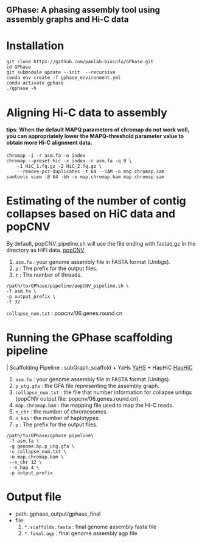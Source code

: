 GPhase: A phasing assembly tool using assembly graphs and Hi-C data
---
# Installation

```
git clone https://github.com/panlab-bioinfo/GPhase.git
cd GPhase
git submodule update --init  --recursive
conda env create -f gphase_environment.yml
conda activate gphase
./gphase -h
```

# Aligning Hi-C data to assembly
#### tips: When the default MAPQ parameters of chromap do not work well, you can appropriately lower the MAPQ-threshold parameter value to obtain more Hi-C alignment data.

```
chromap -i -r asm.fa -o index
chromap --preset hic -x index -r asm.fa -q 0 \
    -1 HiC_1.fq.gz -2 HiC_2.fq.gz \
    --remove-pcr-duplicates -t 64 --SAM -o map.chromap.sam
samtools view -@ 64 -bh -o map.chromap.bam map.chromap.sam
```

# Estimating of the number of contig collapses based on HiC data and popCNV
By default, popCNV_pipeline.sh will use the file ending with fastaq.gz in the directory as HiFi data. [popCNV](https://github.com/sc-zhang/popCNV)

1. `asm.fa` : your genome assembly file in FASTA format (Unitigs).
2. `p` : The prefix for the output files.
3. `t` : The number of threads.
```
/path/to/GPhase/pipeline/popCNV_pipeline.sh \
-f asm.fa \
-p output_prefix \
-t 32
```
`collapse_num.txt` : popcnv/06.genes.round.cn



# Running the GPhase scaffolding pipeline
| Scaffolding Pipeline : subGraph_scaffold + YaHs [YaHS](https://github.com/c-zhou/yahs) + HapHiC [HapHiC](https://github.com/zengxiaofei/HapHiC)

1. `asm.fa` :  your genome assembly file in FASTA format (Unitigs).
2. `p_utg.gfa` : the GFA file representing the assembly graph.
3. `collapse_num.txt` : the file that number information for collapse unitigs (popCNV output file: popcnv/06.genes.round.cn).
4. `map.chromap.bam` : the mapping file used to map the Hi-C reads.
5. `n_chr` : the number of chromosomes.
6. `n_hap` : the number of haplotypes.
7. `p` : The prefix for the output files.

```
/path/to/GPhase/gphase pipeline\
 -f asm.fa \
 -g genome.bp.p_utg.gfa \
 -c collapse_num.txt \
 -m map.chromap.bam \
 --n_chr 12 \
 --n_hap 4 \
 -p output_prefix
```

# Output file
- path: gphase_output/gphase_final
- file:   
    1. `*.scaffolds.fasta` : final genome assembly fasta file
    2.  `*.final.agp` : final genome assembly agp file




